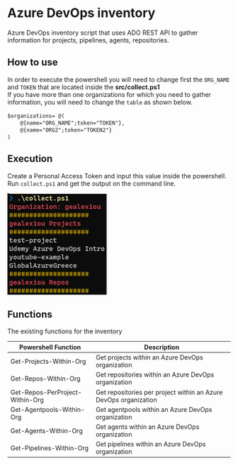 # Azure DevOps inventory
Azure DevOps inventory script that uses ADO REST API to gather information for projects, pipelines, agents, repositories.


## How to use

In order to execute the powershell you will need to change first the `ORG_NAME` and `TOKEN` that are located inside the **src/collect.ps1**  
If you have more than one organizations for which you need to gather information, you will need to change the `table` as shown below.

```
$organizations= @(
    @{name="ORG_NAME";token="TOKEN"},
    @{name="ORG2";token="TOKEN2"}
)
```


## Execution

Create a Personal Access Token and input this value inside the powershell. Run `collect.ps1` and get the output on the command line.

![Execution](./resources/output.png)

## Functions
The existing functions for the inventory


| Powershell Function | Description |
| --- | --- |
| Get-Projects-Within-Org | Get projects within an Azure DevOps organization |
| Get-Repos-Within-Org | Get repositories within an Azure DevOps organization |
| Get-Repos-PerProject-Within-Org | Get repositories per project within an Azure DevOps organization |
| Get-Agentpools-Within-Org | Get agentpools within an Azure DevOps organization |
| Get-Agents-Within-Org | Get agents within an Azure DevOps organization |
| Get-Pipelines-Within-Org | Get pipelines within an Azure DevOps organization |

